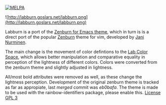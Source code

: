 [![MELPA](http://melpa.org/packages/labburn-theme-badge.svg)](http://melpa.org/#/labburn-theme)

![http://labburn.goslars.net/labburn.png](http://labburn.goslars.net/labburn.png)

Labburn is a port of the [Zenburn for Emacs theme](https://github.com/bbatsov/zenburn-emacs), which in turn is
is a direct port of the popular [Zenburn](http://kippura.org/zenburnpage/) theme for vim,
developed by [Jani Nurminen](https://github.com/jnurmine).

The main change is the movement of color defintions to the [Lab Color Space](https://en.wikipedia.org/wiki/Lab_color_space),
which allows better manipulation and comparative equality in perception of the lightness of different colors. Colors were converted from the zenburn theme and slightly adjusted in lightness.

All/most bold attributes were removed as well, as these change the lightness perception. Development of the original zenburn theme is tracked as far as appropiate, last _merged_ commit was _eb0bafa_.
The theme is made to be used with the rainbow-identifiers package, please enable this.
[License GPL 3](http://www.gnu.org/licenses/gpl-3.0.txt)
